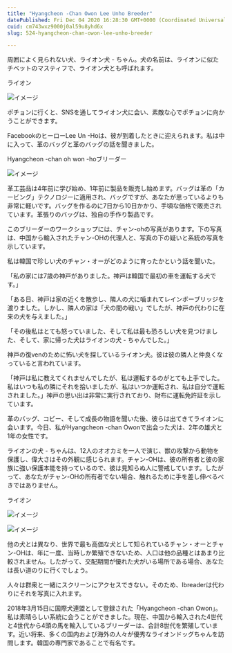 ```yaml
---
title: "Hyangcheon -Chan Owon Lee Unho Breeder"
datePublished: Fri Dec 04 2020 16:28:30 GMT+0000 (Coordinated Universal Time)
cuid: cm743wxz9000j0al59u8yhd6x
slug: 524-hyangcheon-chan-owon-lee-unho-breeder

---
```



周囲によく見られない犬、ライオン犬 - ちゃん。犬の名前は、ライオンに似たチベットのマスティフで、ライオン犬とも呼ばれます。

ライオン

![イメージ](https://cdn.hashnode.com/res/hashnode/image/upload/v1739497518031/a7950843-eda2-4032-9dc1-6bd4a04f7c1d.jpeg)

ポチョンに行くと、SNSを通してライオン犬に会い、素敵な心でポチョンに向かうことができます。

FacebookのヒーローLee Un -Hoは、彼が到着したときに迎えられます。私は中に入って、革のバッグと革のバッグの話を聞きました。

Hyangcheon -chan oh won -hoブリーダー

![イメージ](https://cdn.hashnode.com/res/hashnode/image/upload/v1739497520200/5f0edadf-e63f-4f84-ab9f-1e90bb56cf5e.jpeg)

革工芸品は4年前に学び始め、1年前に製品を販売し始めます。バッグは革の「カービング」テクノロジーに適用され、バッグですが、あなたが思っているよりも非常に軽いです。バッグを作るのに7日から10日かかり、手頃な価格で販売されています。革張りのバッグは、独自の手作り製品です。

このブリーダーのワークショップには、チャン-ohの写真があります。下の写真は、中国から輸入されたチャン-OHの代理人と、写真の下の疑いと系統の写真を示しています。

私は韓国で珍しい犬のチャン・オーがどのように育ったかという話を聞いた。

「私の家には7歳の神戸がありました。神戸は韓国で最初の車を運転する犬です。」

「ある日、神戸は家の近くを散歩し、隣人の犬に噛まれてレインボーブリッジを渡りました。しかし、隣人の家は「犬の間の戦い」でしたが、神戸の代わりに在来の犬を与えました。」

「その後私はとても怒っていました、そして私は最も恐ろしい犬を見つけました、そして、家に帰った犬はライオンの犬 - ちゃんでした。」

神戸の復venのために怖い犬を探しているライオン犬。彼は彼の隣人と仲良くなっていると言われています。

「神戸は私に教えてくれませんでしたが、私は運転するのがとても上手でした。私はいつも私の隣にそれを拾いましたが、私はいつか運転され、私は自分で運転されました。」神戸の思い出は非常に実行されており、財布に運転免許証を示しています。

革のバッグ、コビー、そして成長の物語を聞いた後、彼らは出てきてライオンに会います。今日、私がHyangcheon -chan Owonで出会った犬は、2年の雄犬と1年の女性です。

ライオンの犬 - ちゃんは、12人のオオカミを一人で演じ、獣の攻撃から動物を保護し、偉大さはその外観に感じられます。チャン-OHは、彼の所有者と彼の家族に強い保護本能を持っているので、彼は見知らぬ人に警戒しています。したがって、あなたがチャン-OHの所有者でない場合、触れるために手を差し伸べるべきではありません。

ライオン

![イメージ](https://cdn.hashnode.com/res/hashnode/image/upload/v1739497522435/4de4fa22-7ef5-4f73-9966-e32b25c430f4.jpeg)

![イメージ](https://cdn.hashnode.com/res/hashnode/image/upload/v1739497525127/278d9ed7-1fb5-4e3c-a59a-3c178c31dc06.jpeg)

他の犬とは異なり、世界で最も高価な犬として知られているチャン・オーとチャン-OHは、年に一度、当時しか繁殖できないため、人口は他の品種とはあまり比較されません。したがって、交配期間が優れた犬がいる場所である場合、あなたは長い道のりに行くでしょう。

人々は群衆と一緒にスクリーンにアクセスできない。そのため、Ibreaderは代わりにそれを写真に入れます。

2018年3月15日に国際犬連盟として登録された「Hyangcheon -chan Owon」。私は素晴らしい系統に会うことができました。現在、中国から輸入された4世代と4世代から4頭の馬を輸入しているブリーダーは、合計8世代を繁殖しています。近い将来、多くの国内および海外の人々が優秀なライオンドッグちゃんを訪問します。韓国の専門家であることで有名です。